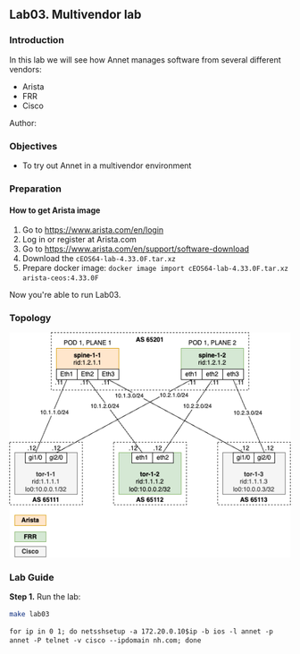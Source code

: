 ## Lab03. Multivendor lab

### Introduction

In this lab we will see how Annet manages software from several different vendors:

- Arista
- FRR
- Cisco

Author:

### Objectives

- To try out Annet in a multivendor environment

### Preparation

#### How to get Arista image

1. Go to https://www.arista.com/en/login
2. Log in or register at Arista.com
3. Go to https://www.arista.com/en/support/software-download
4. Download the `cEOS64-lab-4.33.0F.tar.xz`
5. Prepare docker image: `docker image import cEOS64-lab-4.33.0F.tar.xz arista-ceos:4.33.0F`

Now you're able to run Lab03.

### Topology

![Lab Topology](./images/topology.png)

### Lab Guide

**Step 1.** Run the lab:

```bash
make lab03
```

```
for ip in 0 1; do netsshsetup -a 172.20.0.10$ip -b ios -l annet -p annet -P telnet -v cisco --ipdomain nh.com; done
```